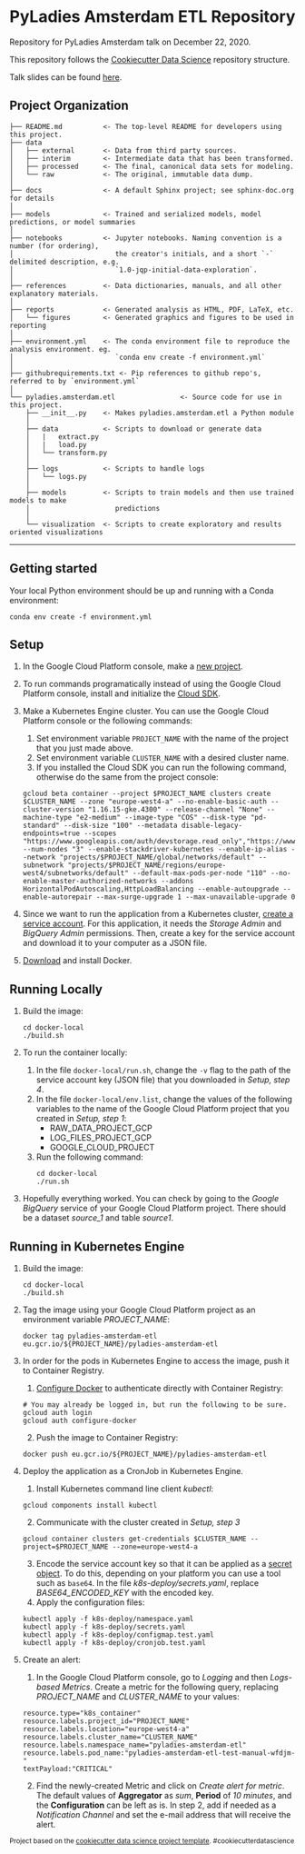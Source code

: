 PyLadies Amsterdam ETL Repository
==============================

Repository for PyLadies Amsterdam talk on December 22, 2020.

This repository follows the [Cookiecutter Data Science](https://github.com/BigDataRepublic/cookiecutter-data-science) 
repository structure.

Talk slides can be found [here](https://drive.google.com/file/d/1t9qEUbi1l8jOwsToAh61SvKIhIkawA5w/view?usp=sharing).

Project Organization
------------

    ├── README.md          <- The top-level README for developers using this project.
    ├── data
    │   ├── external       <- Data from third party sources.
    │   ├── interim        <- Intermediate data that has been transformed.
    │   ├── processed      <- The final, canonical data sets for modeling.
    │   └── raw            <- The original, immutable data dump.
    │
    ├── docs               <- A default Sphinx project; see sphinx-doc.org for details
    │
    ├── models             <- Trained and serialized models, model predictions, or model summaries
    │
    ├── notebooks          <- Jupyter notebooks. Naming convention is a number (for ordering),
    │                         the creator's initials, and a short `-` delimited description, e.g.
    │                         `1.0-jqp-initial-data-exploration`.
    │
    ├── references         <- Data dictionaries, manuals, and all other explanatory materials.
    │
    ├── reports            <- Generated analysis as HTML, PDF, LaTeX, etc.
    │   └── figures        <- Generated graphics and figures to be used in reporting
    │
    ├── environment.yml    <- The conda environment file to reproduce the analysis environment. eg.
    │                         `conda env create -f environment.yml`
    │
    ├── githubrequirements.txt <- Pip references to github repo's, referred to by `environment.yml`
    │
    └── pyladies.amsterdam.etl                <- Source code for use in this project.
        ├── __init__.py    <- Makes pyladies.amsterdam.etl a Python module
        │
        ├── data           <- Scripts to download or generate data
        │   |   extract.py
        │   |   load.py
        │   └── transform.py
        │
        ├── logs           <- Scripts to handle logs
        │   └── logs.py
        │
        ├── models         <- Scripts to train models and then use trained models to make
        │                     predictions
        │
        └── visualization  <- Scripts to create exploratory and results oriented visualizations


--------

## Getting started

Your local Python environment should be up and running with a Conda environment:
```shell script
conda env create -f environment.yml
```

## Setup

1. In the Google Cloud Platform console, make a [new project](https://console.cloud.google.com/projectcreate).

2. To run commands programatically instead of using the Google Cloud Platform console,
install and initialize the [Cloud SDK](https://cloud.google.com/sdk/docs/quickstart). 

3. Make a Kubernetes Engine cluster. You can use the Google Cloud Platform console or the following commands:
    1. Set environment variable `PROJECT_NAME` with the name of the project that you just made above. 
    2. Set environment variable `CLUSTER_NAME` with a desired cluster name.
    3. If you installed the Cloud SDK you can run the following command, otherwise do the same from the 
    project console:
    ```
    gcloud beta container --project $PROJECT_NAME clusters create $CLUSTER_NAME --zone "europe-west4-a" --no-enable-basic-auth --cluster-version "1.16.15-gke.4300" --release-channel "None" --machine-type "e2-medium" --image-type "COS" --disk-type "pd-standard" --disk-size "100" --metadata disable-legacy-endpoints=true --scopes "https://www.googleapis.com/auth/devstorage.read_only","https://www.googleapis.com/auth/logging.write","https://www.googleapis.com/auth/monitoring","https://www.googleapis.com/auth/servicecontrol","https://www.googleapis.com/auth/service.management.readonly","https://www.googleapis.com/auth/trace.append" --num-nodes "3" --enable-stackdriver-kubernetes --enable-ip-alias --network "projects/$PROJECT_NAME/global/networks/default" --subnetwork "projects/$PROJECT_NAME/regions/europe-west4/subnetworks/default" --default-max-pods-per-node "110" --no-enable-master-authorized-networks --addons HorizontalPodAutoscaling,HttpLoadBalancing --enable-autoupgrade --enable-autorepair --max-surge-upgrade 1 --max-unavailable-upgrade 0    
    ```

4. Since we want to run the application from a Kubernetes cluster, [create a service account](https://cloud.google.com/iam/docs/creating-managing-service-accounts). 
For this application, it needs the _Storage Admin_ and _BigQuery Admin_ permissions. Then, create a key
for the service account and download it to your computer as a JSON file. 

5. [Download](https://www.docker.com/products/docker-desktop) and install Docker.

## Running Locally
1. Build the image:
    ```shell script
    cd docker-local
    ./build.sh
    ```

2. To run the container locally:
    1. In the file `docker-local/run.sh`, change the `-v` flag to the path of the service account key 
    (JSON file) that you downloaded in _Setup, step 4_. 
    2. In the file `docker-local/env.list`, change the values of the following variables to the name 
    of the Google Cloud Platform project that you created in _Setup, step 1_:
        * RAW_DATA_PROJECT_GCP
        * LOG_FILES_PROJECT_GCP
        * GOOGLE_CLOUD_PROJECT
    3. Run the following command: 
        ```shell script
        cd docker-local
        ./run.sh
        ```

3. Hopefully everything worked. You can check by going to the _Google BigQuery_ service of your 
Google Cloud Platform project. There should be a dataset _source_1_ and table _source1_. 

## Running in Kubernetes Engine
1. Build the image:
    ```shell script
    cd docker-local
    ./build.sh
    ```

2. Tag the image using your Google Cloud Platform project as an environment variable _PROJECT_NAME_:
    ```shell script
    docker tag pyladies-amsterdam-etl eu.gcr.io/${PROJECT_NAME}/pyladies-amsterdam-etl     
    ```

3. In order for the pods in Kubernetes Engine to access the image, push it to Container Registry. 
    1. [Configure Docker](https://cloud.google.com/container-registry/docs/advanced-authentication#gcloud-helper) 
    to authenticate directly with Container Registry:
    ```shell script
    # You may already be logged in, but run the following to be sure.
    gcloud auth login
    gcloud auth configure-docker
    ``` 
    2. Push the image to Container Registry:
    ```shell script
    docker push eu.gcr.io/${PROJECT_NAME}/pyladies-amsterdam-etl
    ```

4. Deploy the application as a CronJob in Kubernetes Engine.
    1. Install Kubernetes command line client _kubectl_:
    ```shell script
    gcloud components install kubectl
    ```
    2. Communicate with the cluster created in _Setup, step 3_
    ```shell script
    gcloud container clusters get-credentials $CLUSTER_NAME --project=$PROJECT_NAME --zone=europe-west4-a
    ```
    3. Encode the service account key so that it can be applied as a [secret object](https://cloud.google.com/kubernetes-engine/docs/concepts/secret).
    To do this, depending on your platform you can use a tool such as `base64`. In the file _k8s-deploy/secrets.yaml_, replace _BASE64_ENCODED_KEY_ 
    with the encoded key.
    4. Apply the configuration files:
    ```shell script
    kubectl apply -f k8s-deploy/namespace.yaml
    kubectl apply -f k8s-deploy/secrets.yaml
    kubectl apply -f k8s-deploy/configmap.test.yaml
    kubectl apply -f k8s-deploy/cronjob.test.yaml
    ```
   
5. Create an alert:
    1. In the Google Cloud Platform console, go to _Logging_ and then _Logs-based Metrics_. Create a metric for the following 
    query, replacing _PROJECT_NAME_ and _CLUSTER_NAME_ to your values:
    ```shell script
    resource.type="k8s_container"
    resource.labels.project_id="PROJECT_NAME"
    resource.labels.location="europe-west4-a"
    resource.labels.cluster_name="CLUSTER_NAME"
    resource.labels.namespace_name="pyladies-amsterdam-etl"
    resource.labels.pod_name:"pyladies-amsterdam-etl-test-manual-wfdjm-"
    textPayload:"CRITICAL"
    ```
    2. Find the newly-created Metric and click on _Create alert for metric_. The default values of 
    **Aggregator** as _sum_, **Period** of _10 minutes_, and the **Configuration** can be left as is.
    In step 2, add if needed as a _Notification Channel_ and set the e-mail address that will receive the alert.

<p><small>Project based on the <a target="_blank" href="https://github.com/BigDataRepublic/cookiecutter-data-science">cookiecutter data science project template</a>. #cookiecutterdatascience</small></p>
